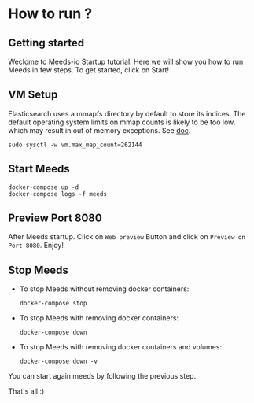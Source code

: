 # How to run ?

## Getting started

Weclome to Meeds-io Startup tutorial. Here we will show you how to run Meeds in few steps. To get started, click on Start!

## VM Setup
Elasticsearch uses a mmapfs directory by default to store its indices. The default operating system limits on mmap counts is likely to be too low, which may result in out of memory exceptions. See [doc](https://www.elastic.co/guide/en/elasticsearch/reference/current/vm-max-map-count.html).
```
sudo sysctl -w vm.max_map_count=262144
```
## Start Meeds
```
docker-compose up -d
docker-compose logs -f meeds
```
## Preview Port 8080
After Meeds startup. Click on `Web preview` Button and click on `Preview on Port 8080`. Enjoy!

## Stop Meeds
 - To stop Meeds without removing docker containers:
    ```
    docker-compose stop
    ```
 - To stop Meeds with removing docker containers:
    ```
    docker-compose down
    ```
 - To stop Meeds with removing docker containers and volumes:
    ```
    docker-compose down -v
    ```
You can start again meeds by following the previous step.

That's all :)